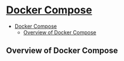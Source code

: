 # [Docker Compose](https://docs.docker.com/compose/)

- [Docker Compose](#docker-compose)
  - [Overview of Docker Compose](#overview-of-docker-compose)

## Overview of Docker Compose


